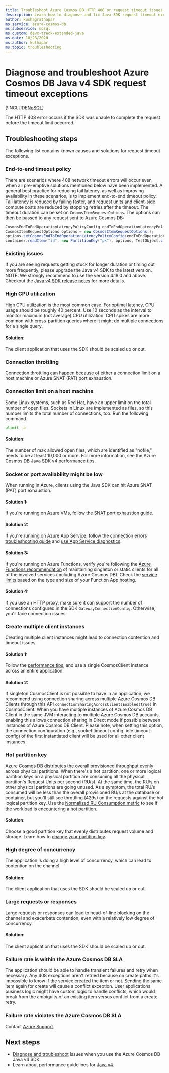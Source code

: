 ```yaml
---
title: Troubleshoot Azure Cosmos DB HTTP 408 or request timeout issues with the Java v4 SDK
description: Learn how to diagnose and fix Java SDK request timeout exceptions with the Java v4 SDK.
author: kushagrathapar
ms.service: azure-cosmos-db
ms.subservice: nosql
ms.custom: devx-track-extended-java
ms.date: 10/28/2020
ms.author: kuthapar
ms.topic: troubleshooting
---
```


# Diagnose and troubleshoot Azure Cosmos DB Java v4 SDK request timeout exceptions
[!INCLUDE[NoSQL](../includes/appliesto-nosql.md)]

The HTTP 408 error occurs if the SDK was unable to complete the request before the timeout limit occurred.

## Troubleshooting steps
The following list contains known causes and solutions for request timeout exceptions. 

### End-to-end timeout policy
There are scenarios where 408 network timeout errors will occur even when all pre-emptive solutions mentioned below have been implemented. A general best practice for reducing tail latency, as well as improving availability in these scenarios, is to implement end-to-end timeout policy. Tail latency is reduced by failing faster, and [request units](../request-units.md) and client-side compute costs are reduced by stopping retries after the timeout. The timeout duration can be set on `CosmosItemRequestOptions`. The options can then be passed to any request sent to Azure Cosmos DB:

```java
CosmosEndToEndOperationLatencyPolicyConfig endToEndOperationLatencyPolicyConfig = new CosmosEndToEndOperationLatencyPolicyConfigBuilder(Duration.ofSeconds(1)).build();
CosmosItemRequestOptions options = new CosmosItemRequestOptions();
options.setCosmosEndToEndOperationLatencyPolicyConfig(endToEndOperationLatencyPolicyConfig);
container.readItem("id", new PartitionKey("pk"), options, TestObject.class);
```

### Existing issues
If you are seeing requests getting stuck for longer duration or timing out more frequently, please upgrade the Java v4 SDK to the latest version. 
NOTE: We strongly recommend to use the version 4.18.0 and above. Checkout the [Java v4 SDK release notes](sdk-java-v4.md) for more details.

### High CPU utilization
High CPU utilization is the most common case. For optimal latency, CPU usage should be roughly 40 percent. Use 10 seconds as the interval to monitor maximum (not average) CPU utilization. CPU spikes are more common with cross-partition queries where it might do multiple connections for a single query.

#### Solution:
The client application that uses the SDK should be scaled up or out.

### Connection throttling
Connection throttling can happen because of either a connection limit on a host machine or Azure SNAT (PAT) port exhaustion.

### Connection limit on a host machine
Some Linux systems, such as Red Hat, have an upper limit on the total number of open files. Sockets in Linux are implemented as files, so this number limits the total number of connections, too. Run the following command.

```bash
ulimit -a
```

#### Solution:
The number of max allowed open files, which are identified as "nofile," needs to be at least 10,000 or more. For more information, see the Azure Cosmos DB Java SDK v4 [performance tips](performance-tips-java-sdk-v4.md).

### Socket or port availability might be low
When running in Azure, clients using the Java SDK can hit Azure SNAT (PAT) port exhaustion.

#### Solution 1:
If you're running on Azure VMs, follow the [SNAT port exhaustion guide](troubleshoot-java-sdk-v4.md#snat).

#### Solution 2:
If you're running on Azure App Service, follow the [connection errors troubleshooting guide](/azure/app-service/troubleshoot-intermittent-outbound-connection-errors#cause) and [use App Service diagnostics](https://azure.github.io/AppService/2018/03/01/Deep-Dive-into-TCP-Connections-in-App-Service-Diagnostics.html).

#### Solution 3:
If you're running on Azure Functions, verify you're following the [Azure Functions recommendation](/azure/azure-functions/manage-connections#static-clients) of maintaining singleton or static clients for all of the involved services (including Azure Cosmos DB). Check the [service limits](/azure/azure-functions/functions-scale#service-limits) based on the type and size of your Function App hosting.

#### Solution 4:
If you use an HTTP proxy, make sure it can support the number of connections configured in the SDK `GatewayConnectionConfig`. Otherwise, you'll face connection issues.

### Create multiple client instances
Creating multiple client instances might lead to connection contention and timeout issues.

#### Solution 1:
Follow the [performance tips](performance-tips-java-sdk-v4.md#sdk-usage), and use a single CosmosClient instance across an entire application.

#### Solution 2:
If singleton CosmosClient is not possible to have in an application, we recommend using connection sharing across multiple Azure Cosmos DB Clients through this API `connectionSharingAcrossClientsEnabled(true)` in CosmosClient. 
When you have multiple instances of Azure Cosmos DB Client in the same JVM interacting to multiple Azure Cosmos DB accounts, enabling this allows connection sharing in Direct mode if possible between instances of Azure Cosmos DB Client. Please note, when setting this option, the connection configuration (e.g., socket timeout config, idle timeout config) of the first instantiated client will be used for all other client instances.

### Hot partition key
Azure Cosmos DB distributes the overall provisioned throughput evenly across physical partitions. When there's a hot partition, one or more logical partition keys on a physical partition are consuming all the physical partition's Request Units per second (RU/s). At the same time, the RU/s on other physical partitions are going unused. As a symptom, the total RU/s consumed will be less than the overall provisioned RU/s at the database or container, but you'll still see throttling (429s) on the requests against the hot logical partition key. Use the [Normalized RU Consumption metric](../monitor-normalized-request-units.md) to see if the workload is encountering a hot partition. 

#### Solution:
Choose a good partition key that evenly distributes request volume and storage. Learn how to [change your partition key](https://devblogs.microsoft.com/cosmosdb/how-to-change-your-partition-key/).

### High degree of concurrency
The application is doing a high level of concurrency, which can lead to contention on the channel.

#### Solution:
The client application that uses the SDK should be scaled up or out.

### Large requests or responses
Large requests or responses can lead to head-of-line blocking on the channel and exacerbate contention, even with a relatively low degree of concurrency.

#### Solution:
The client application that uses the SDK should be scaled up or out.

### Failure rate is within the Azure Cosmos DB SLA
The application should be able to handle transient failures and retry when necessary. Any 408 exceptions aren't retried because on create paths it's impossible to know if the service created the item or not. Sending the same item again for create will cause a conflict exception. User applications business logic might have custom logic to handle conflicts, which would break from the ambiguity of an existing item versus conflict from a create retry.

### Failure rate violates the Azure Cosmos DB SLA
Contact [Azure Support](https://aka.ms/azure-support).

## Next steps
* [Diagnose and troubleshoot](troubleshoot-java-sdk-v4.md) issues when you use the Azure Cosmos DB Java v4 SDK.
* Learn about performance guidelines for [Java v4](performance-tips-java-sdk-v4.md).
